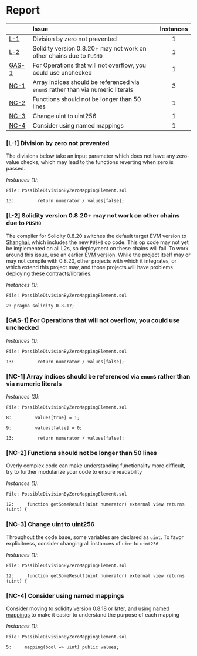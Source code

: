 # Report

| |Issue|Instances|
|-|:-|:-:|
| [L-1](#L-1) | Division by zero not prevented | 1 |
| [L-2](#L-2) | Solidity version 0.8.20+ may not work on other chains due to `PUSH0` | 1 |
| [GAS-1](#GAS-1) | For Operations that will not overflow, you could use unchecked | 1 |
| [NC-1](#NC-1) | Array indices should be referenced via `enum`s rather than via numeric literals | 3 |
| [NC-2](#NC-2) | Functions should not be longer than 50 lines | 1 |
| [NC-3](#NC-3) | Change uint to uint256 | 1 |
| [NC-4](#NC-4) | Consider using named mappings | 1 |



### <a name="L-1"></a>[L-1] Division by zero not prevented
The divisions below take an input parameter which does not have any zero-value checks, which may lead to the functions reverting when zero is passed.

*Instances (1)*:
```solidity
File: PossibleDivisionByZeroMappingElement.sol

13:         return numerator / values[false];

```

### <a name="L-2"></a>[L-2] Solidity version 0.8.20+ may not work on other chains due to `PUSH0`
The compiler for Solidity 0.8.20 switches the default target EVM version to [Shanghai](https://blog.soliditylang.org/2023/05/10/solidity-0.8.20-release-announcement/#important-note), which includes the new `PUSH0` op code. This op code may not yet be implemented on all L2s, so deployment on these chains will fail. To work around this issue, use an earlier [EVM](https://docs.soliditylang.org/en/v0.8.20/using-the-compiler.html?ref=zaryabs.com#setting-the-evm-version-to-target) [version](https://book.getfoundry.sh/reference/config/solidity-compiler#evm_version). While the project itself may or may not compile with 0.8.20, other projects with which it integrates, or which extend this project may, and those projects will have problems deploying these contracts/libraries.

*Instances (1)*:
```solidity
File: PossibleDivisionByZeroMappingElement.sol

2: pragma solidity 0.8.17;

```

### <a name="GAS-1"></a>[GAS-1] For Operations that will not overflow, you could use unchecked

*Instances (1)*:
```solidity
File: PossibleDivisionByZeroMappingElement.sol

13:         return numerator / values[false];

```

### <a name="NC-1"></a>[NC-1] Array indices should be referenced via `enum`s rather than via numeric literals

*Instances (3)*:
```solidity
File: PossibleDivisionByZeroMappingElement.sol

8:         values[true] = 1;

9:         values[false] = 0;

13:         return numerator / values[false];

```

### <a name="NC-2"></a>[NC-2] Functions should not be longer than 50 lines
Overly complex code can make understanding functionality more difficult, try to further modularize your code to ensure readability 

*Instances (1)*:
```solidity
File: PossibleDivisionByZeroMappingElement.sol

12:     function getSomeResult(uint numerator) external view returns (uint) {

```

### <a name="NC-3"></a>[NC-3] Change uint to uint256
Throughout the code base, some variables are declared as `uint`. To favor explicitness, consider changing all instances of `uint` to `uint256`

*Instances (1)*:
```solidity
File: PossibleDivisionByZeroMappingElement.sol

12:     function getSomeResult(uint numerator) external view returns (uint) {

```

### <a name="NC-4"></a>[NC-4] Consider using named mappings
Consider moving to solidity version 0.8.18 or later, and using [named mappings](https://ethereum.stackexchange.com/questions/51629/how-to-name-the-arguments-in-mapping/145555#145555) to make it easier to understand the purpose of each mapping

*Instances (1)*:
```solidity
File: PossibleDivisionByZeroMappingElement.sol

5:     mapping(bool => uint) public values;

```

